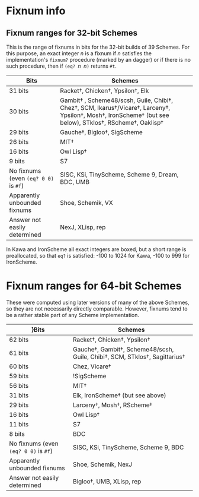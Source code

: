 # Fixnum info

## Fixnum ranges for 32-bit Schemes

This is the range of fixnums in bits for the 32-bit builds of 39 Schemes.
For this purpose, an exact integer *n* is a fixnum if *n* satisfies
the implementation's `fixnum?` procedure (marked by an dagger)
or if there is no such procedure, then if `(eq? `*n*` `*n*`)` returns `#t`.

|Bits|Schemes|
|---|---|
|31 bits|Racket†, Chicken†, Ypsilon†, Elk|
|30 bits|Gambit† , Scheme48/scsh, Guile, Chibi†, Chez†, SCM, Ikarus†/Vicare†, Larceny†, Ypsilon†, Mosh†, IronScheme† (but see below), STklos†, RScheme†, Oaklisp†|
|29 bits|Gauche†, Bigloo†, SigScheme|
|26 bits|MIT†|
|16 bits|Owl Lisp†|
|9 bits|S7|
|No fixnums (even `(eq? 0 0)` is `#f`)|SISC, KSi, TinyScheme, Scheme 9, Dream, BDC, UMB|
|Apparently unbounded fixnums|Shoe, Schemik, VX|
|Answer not easily determined|NexJ, XLisp, rep|

In Kawa and IronScheme all exact integers are boxed, but a short range is preallocated, so that `eq?` is satisfied: -100 to 1024 for Kawa, -100 to 999 for IronScheme.

# Fixnum ranges for 64-bit Schemes

These were computed using later versions of many of the above Schemes, so they are not necessarily directly comparable.
However, fixnums tend to be a rather stable part of any Scheme implementation.

}Bits|Schemes|
|---|---|
|62 bits|Racket†, Chicken†, Ypsilon†|
|61 bits|Gauche†, Gambit†, Scheme48/scsh, Guile, Chibi†, SCM, STklos†, Sagittarius†|
|60 bits|Chez, Vicare†|
|59 bits|!SigScheme|
|56 bits|MIT†|
|31 bits|Elk, IronScheme† (but see above)|
|29 bits|Larceny†, Mosh†, RScheme†|
|16 bits|Owl Lisp†|
|11 bits|S7|
|8 bits|BDC|
|No fixnums (even `(eq? 0 0)` is `#f`)|SISC, KSi, TinyScheme, Scheme 9, BDC|
|Apparently unbounded fixnums|Shoe, Schemik, NexJ|
|Answer not easily determined|Bigloo†, UMB, XLisp, rep|
